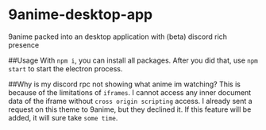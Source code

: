 # 9anime-desktop-app
9anime packed into an desktop application with (beta) discord rich presence

##Usage
With `npm i`, you can install all packages.
After you did that, use `npm start` to start the electron process.

##Why is my discord rpc not showing what anime im watching?
This is because of the limitations of `iframes`. I cannot access any inner document data of the iframe
without `cross origin scripting` access. I already sent a request on this theme to 9anime, but they declined it.
If this feature will be added, it will sure take `some time`.

